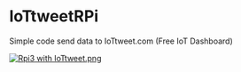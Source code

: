 # IoTtweetRPi
Simple code send data to IoTtweet.com (Free IoT Dashboard)

[![Rpi3 with IoTtweet.png](https://s28.postimg.org/4j3z3fnr1/Rpi3_with_Io_Ttweet.png)](https://postimg.org/image/a7a9ubs3d/)
